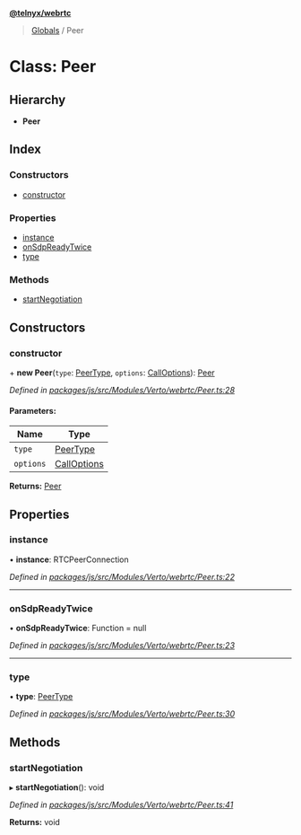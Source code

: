 **[@telnyx/webrtc](../README.md)**

> [Globals](../README.md) / Peer

# Class: Peer

## Hierarchy

* **Peer**

## Index

### Constructors

* [constructor](peer.md#constructor)

### Properties

* [instance](peer.md#instance)
* [onSdpReadyTwice](peer.md#onsdpreadytwice)
* [type](peer.md#type)

### Methods

* [startNegotiation](peer.md#startnegotiation)

## Constructors

### constructor

\+ **new Peer**(`type`: [PeerType](../enums/peertype.md), `options`: [CallOptions](../interfaces/calloptions.md)): [Peer](peer.md)

*Defined in [packages/js/src/Modules/Verto/webrtc/Peer.ts:28](https://github.com/team-telnyx/webrtc/blob/main/packages/js/src/Modules/Verto/webrtc/Peer.ts#L28)*

#### Parameters:

Name | Type |
------ | ------ |
`type` | [PeerType](../enums/peertype.md) |
`options` | [CallOptions](../interfaces/calloptions.md) |

**Returns:** [Peer](peer.md)

## Properties

### instance

•  **instance**: RTCPeerConnection

*Defined in [packages/js/src/Modules/Verto/webrtc/Peer.ts:22](https://github.com/team-telnyx/webrtc/blob/main/packages/js/src/Modules/Verto/webrtc/Peer.ts#L22)*

___

### onSdpReadyTwice

•  **onSdpReadyTwice**: Function = null

*Defined in [packages/js/src/Modules/Verto/webrtc/Peer.ts:23](https://github.com/team-telnyx/webrtc/blob/main/packages/js/src/Modules/Verto/webrtc/Peer.ts#L23)*

___

### type

•  **type**: [PeerType](../enums/peertype.md)

*Defined in [packages/js/src/Modules/Verto/webrtc/Peer.ts:30](https://github.com/team-telnyx/webrtc/blob/main/packages/js/src/Modules/Verto/webrtc/Peer.ts#L30)*

## Methods

### startNegotiation

▸ **startNegotiation**(): void

*Defined in [packages/js/src/Modules/Verto/webrtc/Peer.ts:41](https://github.com/team-telnyx/webrtc/blob/main/packages/js/src/Modules/Verto/webrtc/Peer.ts#L41)*

**Returns:** void
